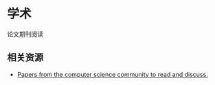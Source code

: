 # 学术

论文期刊阅读

## 相关资源

- [Papers from the computer science community to read and discuss.](https://github.com/papers-we-love/papers-we-love)